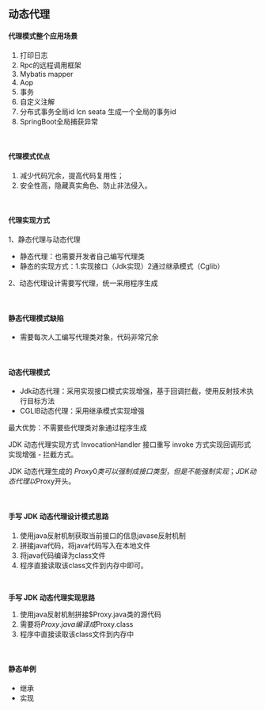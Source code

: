 ## 动态代理

#### 代理模式整个应用场景

1. 打印日志
2. Rpc的远程调用框架
3. Mybatis mapper
4. Aop
5. 事务 
6. 自定义注解
7. 分布式事务全局id lcn seata 生成一个全局的事务id
8. SpringBoot全局捕获异常

<br>

#### 代理模式优点

1. 减少代码冗余，提高代码复用性；
2. 安全性高，隐藏真实角色、防止非法侵入。

<br>

#### 代理实现方式

1、静态代理与动态代理

- 静态代理：也需要开发者自己编写代理类
- 静态的实现方式：1.实现接口（Jdk实现）2通过继承模式（Cglib）

2、动态代理设计需要写代理，统一采用程序生成

<br>

#### 静态代理模式缺陷

- 需要每次人工编写代理类对象，代码非常冗余

<br>

#### 动态代理模式

- Jdk动态代理：采用实现接口模式实现增强，基于回调拦截，使用反射技术执行目标方法
- CGLIB动态代理：采用继承模式实现增强

最大优势：不需要些代理类对象通过程序生成

JDK 动态代理实现方式 InvocationHandler 接口重写 invoke 方式实现回调形式实现增强 - 拦截方式。

JDK 动态代理生成的 $Proxy0 类可以强制成接口类型，但是不能强制实现；JDK 动态代理以$Proxy开头。

<br>

#### 手写 JDK 动态代理设计模式思路
1. 使用java反射机制获取当前接口的信息javase反射机制
2. 拼接java代码，将java代码写入在本地文件
3. 将java代码编译为class文件
4. 程序直接读取该class文件到内存中即可。

<br>

**手写 JDK 动态代理实现思路**

1. 使用java反射机制拼接$Proxy.java类的源代码
2. 需要将$Proxy.java编译成$Proxy.class
3. 程序中直接读取该class文件到内存中

<br>

#### 静态单例
- 继承
- 实现

